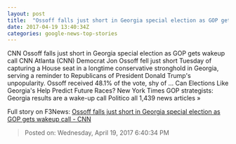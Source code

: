 ```yaml
---
layout: post
title:  "Ossoff falls just short in Georgia special election as GOP gets wakeup call - CNN"
date: 2017-04-19 13:40:34Z
categories: google-news-top-stories
---
```


CNN Ossoff falls just short in Georgia special election as GOP gets wakeup call CNN Atlanta (CNN) Democrat Jon Ossoff fell just short Tuesday of capturing a House seat in a longtime conservative stronghold in Georgia, serving a reminder to Republicans of President Donald Trump's unpopularity. Ossoff received 48.1% of the vote, shy of ... Can Elections Like Georgia's Help Predict Future Races? New York Times GOP strategists: Georgia results are a wake-up call Politico all 1,439 news articles »


Full story on F3News: [Ossoff falls just short in Georgia special election as GOP gets wakeup call - CNN](http://www.f3nws.com/n/zhsKzE)

> Posted on: Wednesday, April 19, 2017 6:40:34 PM

